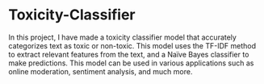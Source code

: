 # Toxicity-Classifier
In this project, I have made a toxicity classifier model that accurately categorizes text as toxic or non-toxic. This model uses the TF-IDF method to extract relevant features from the text, and a Naïve Bayes classifier to make predictions. This model can be used in various applications such as online moderation, sentiment analysis, and much more.
